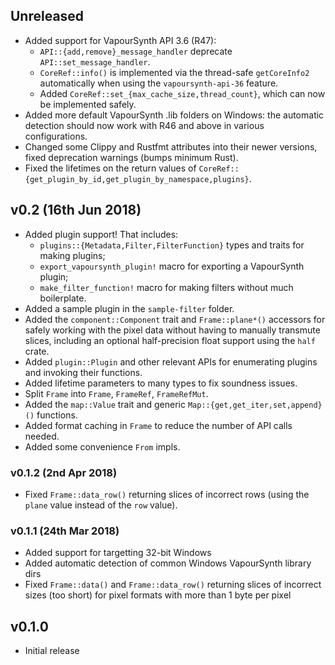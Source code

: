 ## Unreleased
* Added support for VapourSynth API 3.6 (R47):
  * `API::{add,remove}_message_handler` deprecate `API::set_message_handler`.
  * `CoreRef::info()` is implemented via the thread-safe `getCoreInfo2`
    automatically when using the `vapoursynth-api-36` feature.
  * Added `CoreRef::set_{max_cache_size,thread_count}`, which can now be
    implemented safely.
* Added more default VapourSynth .lib folders on Windows: the automatic
  detection should now work with R46 and above in various configurations.
* Changed some Clippy and Rustfmt attributes into their newer versions, fixed
  deprecation warnings (bumps minimum Rust).
* Fixed the lifetimes on the return values of
  `CoreRef::{get_plugin_by_id,get_plugin_by_namespace,plugins}`.

## v0.2 (16th Jun 2018)
- Added plugin support! That includes:
  - `plugins::{Metadata,Filter,FilterFunction}` types and traits for making plugins;
  - `export_vapoursynth_plugin!` macro for exporting a VapourSynth plugin;
  - `make_filter_function!` macro for making filters without much boilerplate.
- Added a sample plugin in the `sample-filter` folder.
- Added the `component::Component` trait and `Frame::plane*()` accessors for safely working with the pixel data without having to manually transmute slices, including an optional half-precision float support using the `half` crate.
- Added `plugin::Plugin` and other relevant APIs for enumerating plugins and invoking their functions.
- Added lifetime parameters to many types to fix soundness issues.
- Split `Frame` into `Frame`, `FrameRef`, `FrameRefMut`.
- Added the `map::Value` trait and generic `Map::{get,get_iter,set,append}()` functions.
- Added format caching in `Frame` to reduce the number of API calls needed.
- Added some convenience `From` impls.

### v0.1.2 (2nd Apr 2018)
- Fixed `Frame::data_row()` returning slices of incorrect rows (using the `plane` value instead of the `row` value).

### v0.1.1 (24th Mar 2018)
- Added support for targetting 32-bit Windows
- Added automatic detection of common Windows VapourSynth library dirs
- Fixed `Frame::data()` and `Frame::data_row()` returning slices of incorrect sizes (too short) for pixel formats with more than 1 byte per pixel

## v0.1.0
- Initial release
